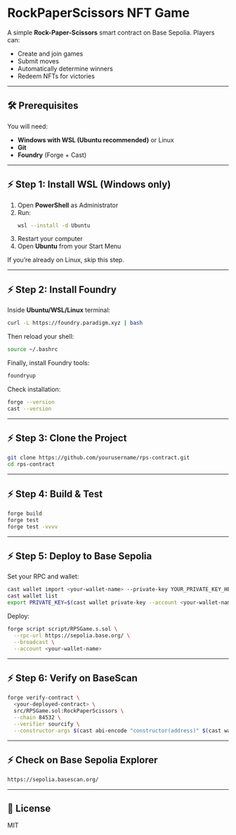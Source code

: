 # RockPaperScissors NFT Game

A simple **Rock-Paper-Scissors** smart contract on Base Sepolia. Players can:

- Create and join games
- Submit moves
- Automatically determine winners
- Redeem NFTs for victories

---

## 🛠️ Prerequisites

You will need:

- **Windows with WSL (Ubuntu recommended)** or Linux
- **Git**
- **Foundry** (Forge + Cast)

---

## ⚡ Step 1: Install WSL (Windows only)

1. Open **PowerShell** as Administrator
2. Run:
   ```bash
   wsl --install -d Ubuntu
   ```
3. Restart your computer
4. Open **Ubuntu** from your Start Menu

If you’re already on Linux, skip this step.

---

## ⚡ Step 2: Install Foundry

Inside **Ubuntu/WSL/Linux** terminal:

```bash
curl -L https://foundry.paradigm.xyz | bash
```

Then reload your shell:

```bash
source ~/.bashrc
```

Finally, install Foundry tools:

```bash
foundryup
```

Check installation:

```bash
forge --version
cast --version
```

---

## ⚡ Step 3: Clone the Project

```bash
git clone https://github.com/yourusername/rps-contract.git
cd rps-contract
```

---

## ⚡ Step 4: Build & Test

```bash
forge build
forge test
forge test -vvvv
```

---

## ⚡ Step 5: Deploy to Base Sepolia

Set your RPC and wallet:

```bash
cast wallet import <your-wallet-name> --private-key YOUR_PRIVATE_KEY_HERE
cast wallet list
export PRIVATE_KEY=$(cast wallet private-key --account <your-wallet-name>)

```

Deploy:

```bash
forge script script/RPSGame.s.sol \
  --rpc-url https://sepolia.base.org/ \
  --broadcast \
  --account <your-wallet-name>
```

---

## ⚡ Step 6: Verify on BaseScan

```bash
forge verify-contract \
  <your-deployed-contract> \
  src/RPSGame.sol:RockPaperScissors \
  --chain 84532 \
  --verifier sourcify \
  --constructor-args $(cast abi-encode "constructor(address)" $(cast wallet address --account <your-wallet-name>))
```

---

## ⚡ Check on Base Sepolia Explorer

```bash
https://sepolia.basescan.org/
```

---

## 📜 License

MIT
